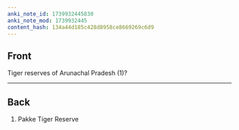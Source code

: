 ```yaml
---
anki_note_id: 1739932445830
anki_note_mod: 1739932445
content_hash: 134a44d185c428d8958ce8669269c6d9
---
```


## Front

Tiger reserves of Arunachal Pradesh (1)?

<hr/>

## Back

1. Pakke Tiger Reserve